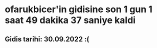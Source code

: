 # ofarukbicer'in gidisine son 1 gun 1 saat 49 dakika 37 saniye kaldi

## Gidis tarihi: 30.09.2022 :(